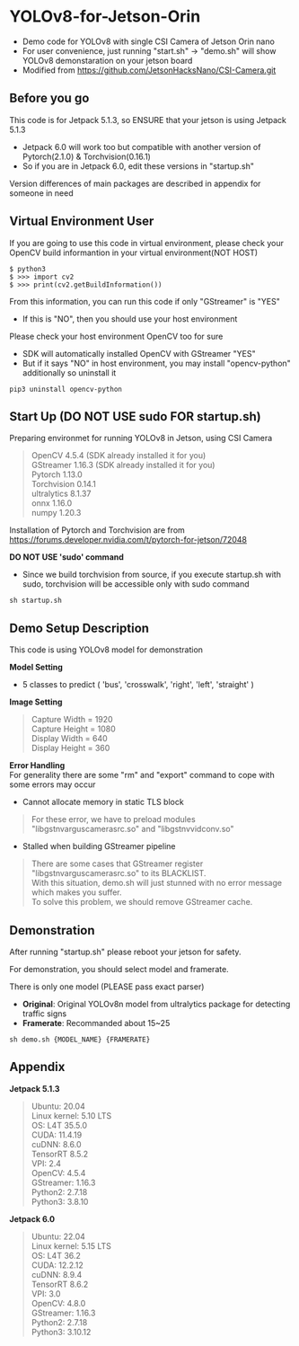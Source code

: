 # YOLOv8-for-Jetson-Orin
- Demo code for YOLOv8 with single CSI Camera of Jetson Orin nano  
- For user convenience, just running "start.sh" -> "demo.sh" will show YOLOv8 demonstaration on your jetson board  
- Modified from https://github.com/JetsonHacksNano/CSI-Camera.git  

## Before you go
This code is for Jetpack 5.1.3, so ENSURE that your jetson is using Jetpack 5.1.3  

- Jetpack 6.0 will work too but compatible with another version of Pytorch(2.1.0) & Torchvision(0.16.1)  
- So if you are in Jetpack 6.0, edit these versions in "startup.sh"  

Version differences of main packages are described in appendix for someone in need

## Virtual Environment User
If you are going to use this code in virtual environment, please check your OpenCV build informantion in your virtual environment(NOT HOST)
```shell
$ python3
$ >>> import cv2
$ >>> print(cv2.getBuildInformation())
```
From this information, you can run this code if only "GStreamer" is "YES"
- If this is "NO", then you should use your host environment

Please check your host environment OpenCV too for sure

- SDK will automatically installed OpenCV with GStreamer "YES"  
- But if it says "NO" in host environment, you may install "opencv-python" additionally so uninstall it  
```shell
pip3 uninstall opencv-python
```

## Start Up (DO NOT USE sudo FOR startup.sh)
Preparing environmet for running YOLOv8 in Jetson, using CSI Camera  
> OpenCV 4.5.4 (SDK already installed it for you)  
> GStreamer 1.16.3 (SDK already installed it for you)  
> Pytorch 1.13.0  
> Torchvision 0.14.1  
> ultralytics 8.1.37  
> onnx 1.16.0  
> numpy 1.20.3  

Installation of Pytorch and Torchvision are from https://forums.developer.nvidia.com/t/pytorch-for-jetson/72048  

**DO NOT USE 'sudo' command**
- Since we build torchvision from source, if you execute startup.sh with sudo, torchvision will be accessible only with sudo command  
```shell  
sh startup.sh 
```

## Demo Setup Description
This code is using YOLOv8 model for demonstration  

**Model Setting**
- 5 classes to predict ( 'bus', 'crosswalk', 'right', 'left', 'straight' )

**Image Setting**
> Capture Width = 1920  
> Capture Height = 1080  
> Display Width = 640  
> Display Height = 360  

**Error Handling**  
For generality there are some "rm" and "export" command to cope with some errors may occur
- Cannot allocate memory in static TLS block  
> For these error, we have to preload modules "libgstnvarguscamerasrc.so" and "libgstnvvidconv.so"  
- Stalled when building GStreamer pipeline  
> There are some cases that GStreamer register "libgstnvarguscamerasrc.so" to its BLACKLIST.  
> With this situation, demo.sh will just stunned with no error message which makes you suffer.  
> To solve this problem, we should remove GStreamer cache.  

## Demonstration
After running "startup.sh" please reboot your jetson for safety.  

For demonstration, you should select model and framerate.  

There is only one model (PLEASE pass exact parser)  
- **Original**: Original YOLOv8n model from ultralytics package for detecting traffic signs
- **Framerate**: Recommanded about 15~25  
```shell  
sh demo.sh {MODEL_NAME} {FRAMERATE}  
```

## Appendix

**Jetpack 5.1.3**
> Ubuntu: 20.04  
> Linux kernel: 5.10 LTS  
> OS: L4T 35.5.0  
> CUDA: 11.4.19  
> cuDNN: 8.6.0  
> TensorRT 8.5.2  
> VPI: 2.4  
> OpenCV: 4.5.4  
> GStreamer: 1.16.3  
> Python2: 2.7.18  
> Python3: 3.8.10  

**Jetpack 6.0**
> Ubuntu: 22.04  
> Linux kernel: 5.15 LTS  
> OS: L4T 36.2  
> CUDA: 12.2.12  
> cuDNN: 8.9.4  
> TensorRT 8.6.2  
> VPI: 3.0  
> OpenCV: 4.8.0  
> GStreamer: 1.16.3  
> Python2: 2.7.18  
> Python3: 3.10.12  
